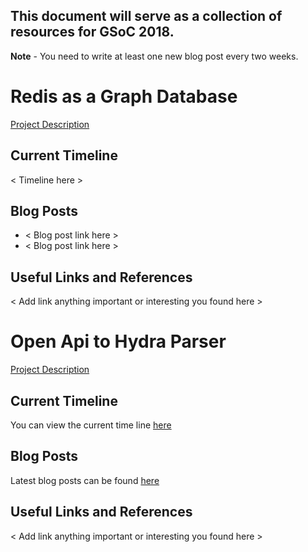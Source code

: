 ## This document will serve as a collection of resources for GSoC 2018.

**Note** - You need to write at least one new blog post every two weeks. 

# Redis as a Graph Database
[Project Description](https://summerofcode.withgoogle.com/dashboard/project/4635861707128832/overview/)

## Current Timeline
< Timeline here >

## Blog Posts
- < Blog post link here >
- < Blog post link here >

## Useful Links and References
< Add link anything important or interesting you found here >

# Open Api to Hydra Parser


[Project Description](https://summerofcode.withgoogle.com/organizations/5502406444449792/#6501296933175296)

## Current Timeline

You can view the current time line [here](https://docs.google.com/document/d/181YFRsBBnjtzuKNWfoHYLSB3O7f6llUmIzVDA4sq_Eg/edit?usp=sharing)

## Blog Posts
Latest blog posts can be found [here](https://medium.com/openapi-hydra-parser-gsoc2018)


## Useful Links and References
< Add link anything important or interesting you found here >